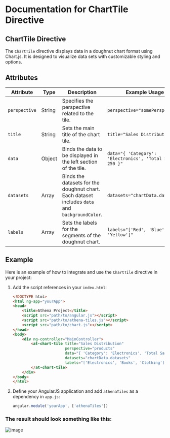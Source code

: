 # Documentation for ChartTile Directive

## ChartTile Directive

The `ChartTile` directive displays data in a doughnut chart format using Chart.js. It is designed to visualize data sets with customizable styling and options.

## Attributes
| Attribute         | Type              | Description                                                                    | Example Usage                          |
|-------------|----------------|-------------------------------------------------------------------------------------------------|-----------------------------------------------------------|
| `perspective`| String        | Specifies the perspective related to the tile.                                                 | `perspective="somePerspective"`                            |
| `title`      | String        | Sets the main title of the chart tile.                                                         | `title="Sales Distribution"`                               |
| `data`       | Object        | Binds the data to be displayed in the left section of the tile.                                | `data="{ 'Category': 'Electronics', 'Total Sales': 250 }"` |
| `datasets`   | Array         | Binds the datasets for the doughnut chart. Each dataset includes `data` and `backgroundColor`. | `datasets="chartData.datasets"`                            |
| `labels`     | Array         | Sets the labels for the segments of the doughnut chart.                                        | `labels="['Red', 'Blue', 'Yellow']"`                       |

## Example

Here is an example of how to integrate and use the `ChartTile` directive in your project:

1. Add the script references in your `index.html`:

    ```html
    <!DOCTYPE html>
    <html ng-app="yourApp">
    <head>
        <title>Athena Project</title>
        <script src="path/to/angular.js"></script>
        <script src="path/to/athena-tiles.js"></script>
        <script src="path/to/chart.js"></script>
    </head>
    <body>
        <div ng-controller="MainController">
            <at-chart-tile title="Sales Distribution"
                           perspective="products"
                           data="{ 'Category': 'Electronics', 'Total Sales': 250 }"
                           datasets="chartData.datasets"
                           labels="['Electronics', 'Books', 'Clothing']">
            </at-chart-tile>
        </div>
    </body>
    </html>
    ```

2. Define your AngularJS application and add `athenaTiles` as a dependency in `app.js`:

    ```javascript
    angular.module('yourApp', ['athenaTiles'])
    ```

### The result should look something like this:
![image](https://github.com/user-attachments/assets/12d94132-b178-4f37-b290-42d6dd61edd7)
